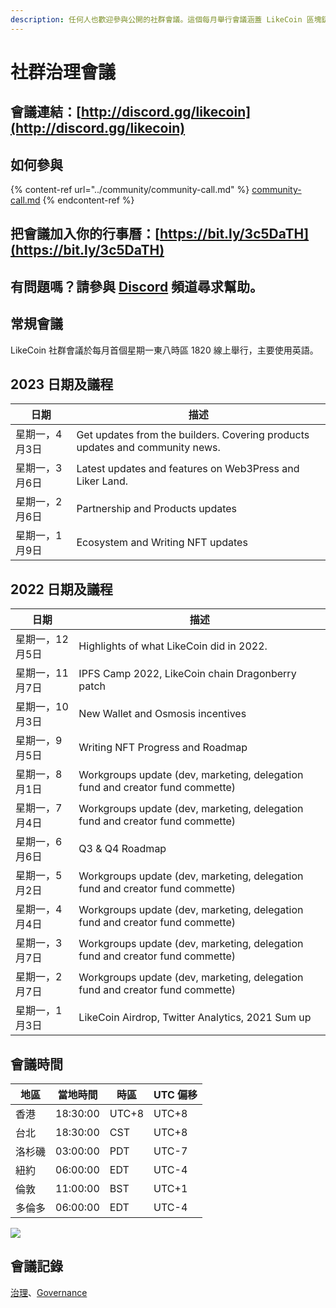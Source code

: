 ```yaml
---
description: 任何人也歡迎參與公開的社群會議。這個每月舉行會議涵蓋 LikeCoin 區塊鏈治理及生態發展
---
```


# 社群治理會議

## 會議連結：[http://discord.gg/likecoin](http://discord.gg/likecoin)

## 如何參與

{% content-ref url="../community/community-call.md" %}
[community-call.md](../community/community-call.md)
{% endcontent-ref %}

## 把會議加入你的行事曆：[https://bit.ly/3c5DaTH](https://bit.ly/3c5DaTH)

## 有問題嗎？請參與 [Discord](http://discord.gg/likecoin) 頻道尋求幫助。

## 常規會議 <a href="#monthly" id="monthly"></a>

LikeCoin  社群會議於每月首個星期一東八時區 1820 線上舉行，主要使用英語。

## 2023 日期及議程

| 日期       | 描述                                                                           |
| -------- | ---------------------------------------------------------------------------- |
| 星期一，4月3日 | Get updates from the builders. Covering products updates and community news. |
| 星期一，3月6日 | Latest updates and features on Web3Press and Liker Land.                     |
| 星期一，2月6日 | Partnership and Products updates                                             |
| 星期一，1月9日 | Ecosystem and Writing NFT updates                                            |

## **2022 日期及議程**

| 日期        | 描述                                                                            |
| --------- | ----------------------------------------------------------------------------- |
| 星期一，12月5日 | Highlights of what LikeCoin did in 2022.                                      |
| 星期一，11月7日 | IPFS Camp 2022, LikeCoin chain Dragonberry patch                              |
| 星期一，10月3日 | New Wallet and Osmosis incentives                                             |
| 星期一，9月5日  | Writing NFT Progress and Roadmap                                              |
| 星期一，8月1日  | Workgroups update (dev, marketing, delegation fund and creator fund commette) |
| 星期一，7月4日  | Workgroups update (dev, marketing, delegation fund and creator fund commette) |
| 星期一，6月6日  | Q3 & Q4 Roadmap                                                               |
| 星期一，5月2日  | Workgroups update (dev, marketing, delegation fund and creator fund commette) |
| 星期一，4月4日  | Workgroups update (dev, marketing, delegation fund and creator fund commette) |
| 星期一，3月7日  | Workgroups update (dev, marketing, delegation fund and creator fund commette) |
| 星期一，2月7日  | Workgroups update (dev, marketing, delegation fund and creator fund commette) |
| 星期一，1月3日  | LikeCoin Airdrop, Twitter Analytics, 2021 Sum up                              |

## 會議時間

| 地區  | 當地時間     | 時區    | UTC 偏移 |
| --- | -------- | ----- | ------ |
| 香港  | 18:30:00 | UTC+8 | UTC+8  |
| 台北  | 18:30:00 | CST   | UTC+8  |
| 洛杉磯 | 03:00:00 | PDT   | UTC-7  |
| 紐約  | 06:00:00 | EDT   | UTC-4  |
| 倫敦  | 11:00:00 | BST   | UTC+1  |
| 多倫多 | 06:00:00 | EDT   | UTC-4  |

![](../../.gitbook/assets/LikeCoin\_AD70\_Validators-01.png)

## 會議記錄 <a href="#minutes" id="minutes"></a>

[治理](https://blog.like.co/zh/category/%E6%B2%BB%E7%90%86/)、[Governance](https://blog.like.co/category/governance/)
